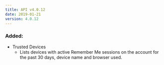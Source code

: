 ```yaml
---
title: API v4.0.12
date: 2019-01-21
version: 4.0.12
---
```


### Added:

- Trusted Devices
    - Lists devices with active Remember Me sessions on the account for the past 30 days, device name and browser used.

